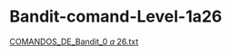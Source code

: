 # Bandit-comand-Level-1a26


[COMANDOS_DE_Bandit_0 _a_ 26.txt](https://github.com/user-attachments/files/17595037/COMANDOS_DE_Bandit_0._a_.26.txt)
